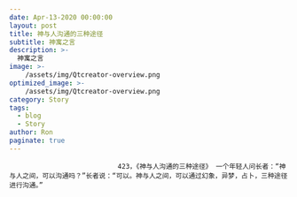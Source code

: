 ```yaml
---
date: Apr-13-2020 00:00:00
layout: post
title: 神与人沟通的三种途径
subtitle: 神寓之言
description: >-
  神寓之言
image: >-
    /assets/img/Qtcreator-overview.png
optimized_image: >-
    /assets/img/Qtcreator-overview.png
category: Story
tags:
  - blog
  - Story
author: Ron
paginate: true
---
```


							　　423，《神与人沟通的三种途径》 一个年轻人问长者：“神与人之间，可以沟通吗？”长者说：“可以。神与人之间，可以通过幻象，异梦，占卜，三种途径进行沟通。”
							
							
						